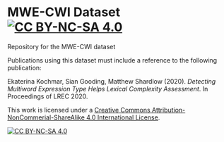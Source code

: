 # MWE-CWI Dataset [![CC BY-NC-SA 4.0][cc-by-nc-sa-shield]][cc-by-nc-sa]

Repository for the MWE-CWI dataset

Publications using this dataset must include a reference to the following publication:

Ekaterina Kochmar, Sian Gooding, Matthew Shardlow (2020). *Detecting Multiword Expression Type Helps Lexical Complexity Assessment*. In Proceedings of LREC 2020.


This work is licensed under a [Creative Commons Attribution-NonCommerial-ShareAlike 4.0
International License][cc-by-nc-sa].

[![CC BY-NC-SA 4.0][cc-by-nc-sa-image]][cc-by-nc-sa]

[cc-by-nc-sa]: http://creativecommons.org/licenses/by-nc-sa/4.0/
[cc-by-nc-sa-image]: https://licensebuttons.net/l/by-nc-sa/4.0/88x31.png
[cc-by-nc-sa-shield]: https://img.shields.io/badge/License-CC%20BY--NC--SA%204.0-lightgrey.svg
